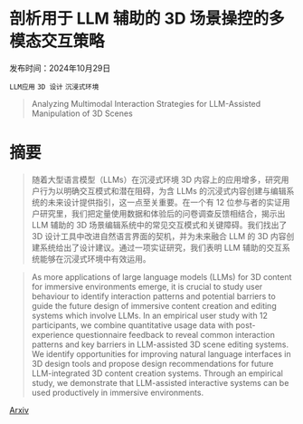 # 剖析用于 LLM 辅助的 3D 场景操控的多模态交互策略

发布时间：2024年10月29日

`LLM应用` `3D 设计` `沉浸式环境`

> Analyzing Multimodal Interaction Strategies for LLM-Assisted Manipulation of 3D Scenes

# 摘要

> 随着大型语言模型（LLMs）在沉浸式环境 3D 内容上的应用增多，研究用户行为以明确交互模式和潜在阻碍，为含 LLMs 的沉浸式内容创建与编辑系统的未来设计提供指引，这一点至关重要。在一个有 12 位参与者的实证用户研究里，我们把定量使用数据和体验后的问卷调查反馈相结合，揭示出 LLM 辅助的 3D 场景编辑系统中的常见交互模式和关键障碍。我们找出了 3D 设计工具中改进自然语言界面的契机，并为未来融合 LLM 的 3D 内容创建系统给出了设计建议。通过一项实证研究，我们表明 LLM 辅助的交互系统能够在沉浸式环境中有效运用。

> As more applications of large language models (LLMs) for 3D content for immersive environments emerge, it is crucial to study user behaviour to identify interaction patterns and potential barriers to guide the future design of immersive content creation and editing systems which involve LLMs. In an empirical user study with 12 participants, we combine quantitative usage data with post-experience questionnaire feedback to reveal common interaction patterns and key barriers in LLM-assisted 3D scene editing systems. We identify opportunities for improving natural language interfaces in 3D design tools and propose design recommendations for future LLM-integrated 3D content creation systems. Through an empirical study, we demonstrate that LLM-assisted interactive systems can be used productively in immersive environments.

[Arxiv](https://arxiv.org/abs/2410.22177)